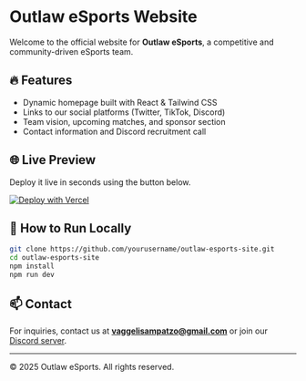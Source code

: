 # Outlaw eSports Website

Welcome to the official website for **Outlaw eSports**, a competitive and community-driven eSports team.

## 🔥 Features

- Dynamic homepage built with React & Tailwind CSS
- Links to our social platforms (Twitter, TikTok, Discord)
- Team vision, upcoming matches, and sponsor section
- Contact information and Discord recruitment call

## 🌐 Live Preview

Deploy it live in seconds using the button below.

[![Deploy with Vercel](https://vercel.com/button)](https://vercel.com/import/project)

## 🚀 How to Run Locally

```bash
git clone https://github.com/yourusername/outlaw-esports-site.git
cd outlaw-esports-site
npm install
npm run dev
```

## 📫 Contact

For inquiries, contact us at **vaggelisampatzo@gmail.com** or join our [Discord server](https://discord.gg/WSRNkTEN).

---

© 2025 Outlaw eSports. All rights reserved.
